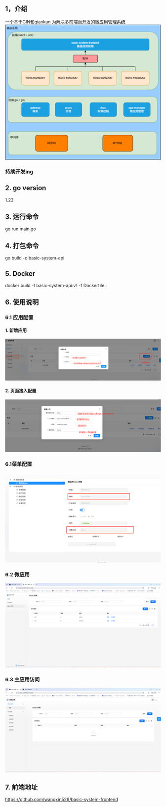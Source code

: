 ## 1，介绍
一个基于GIN和qiankun 为解决多前端而开发的微应用管理系统
![img.png](doc/img_7.png)
### 持续开发ing

## 2. go version 
1.23

## 3. 运行命令
go run main.go

## 4. 打包命令
go build -o basic-system-api

## 5. Docker 
docker build -t basic-system-api:v1 -f  Dockerfile .



## 6. 使用说明
### 6.1 应用配置
#### 1. 新增应用
![img_1.png](doc/img_4.png)
#### 2. 页面接入配置
![img_2.png](doc/img_5.png)
### 6.1菜单配置
![img.png](doc/img_3.png)

### 6.2 微应用
![img_1.png](doc/img_1.png)

### 6.3 主应用访问
![img.png](doc/img.png)


## 7. 前端地址

https://github.com/wangxin529/basic-system-frontend
